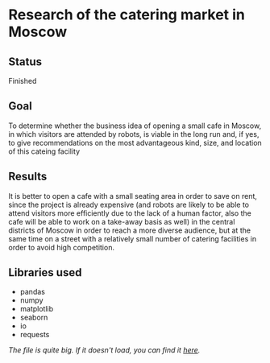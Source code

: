 # Research of the catering market in Moscow
## Status
Finished
## Goal
To determine whether the business idea of opening a small cafe in Moscow, in which visitors are attended by robots, is viable in the long run and, if yes, to give recommendations on the most advantageous kind, size, and location of this cateing facility
## Results
It is better to open a cafe with a small seating area in order to save on rent, since the project is already expensive (and robots are likely to be able to attend visitors more efficiently due to the lack of a human factor, also the cafe will be able to work on a take-away basis as well) in the central districts of Moscow in order to reach a more diverse audience, but at the same time on a street with a relatively small number of catering facilities in order to avoid high competition.
## Libraries used
* pandas
* numpy
* matplotlib
* seaborn
* io
* requests


*The file is quite big. If it doesn't load, you can find it [here](https://nbviewer.org/github/a-ermakova/yandex_praktikum_projects/blob/main/moscow_restaurants/moscow_restaurants.ipynb).*